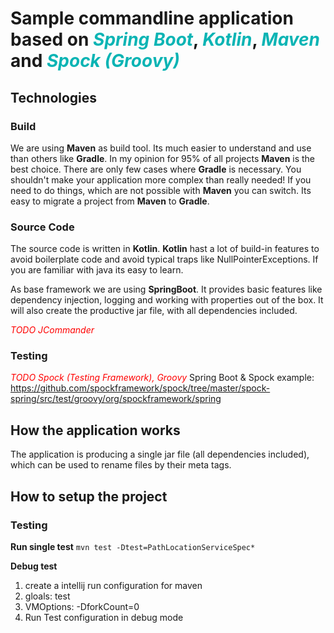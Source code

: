 # Sample commandline application based on <font color="#0ab4b4">_Spring Boot_</font>, <font color="#0ab4b4">_Kotlin_</font>, <font color="#0ab4b4">_Maven_</font> and <font color="#0ab4b4">_Spock (Groovy)_</font>
## Technologies
### Build
We are using **Maven** as build tool. Its much easier to understand and
use than others like **Gradle**. In my opinion for 95% of all projects
**Maven** is the best choice. There are only few cases where **Gradle**
is necessary. You shouldn't make your application more complex than
really needed! If you need to do things, which are not possible with
**Maven** you can switch. Its easy to migrate a project from **Maven**
to **Gradle**.

### Source Code
The source code is written in **Kotlin**. **Kotlin** hast a lot of
build-in features to avoid boilerplate code and avoid typical traps like
NullPointerExceptions. If you are familiar with java its easy to learn.

As base framework we are using **SpringBoot**. It provides basic
features like dependency injection, logging and working with properties
out of the box. It will also create the productive jar file, with all
dependencies included.

<font color="red">_TODO JCommander_</font>

### Testing
<font color="red">_TODO Spock (Testing Framework), Groovy_</font>
Spring Boot & Spock example: https://github.com/spockframework/spock/tree/master/spock-spring/src/test/groovy/org/spockframework/spring



## How the application works

The application is producing a single jar file (all dependencies
included), which can be used to rename files by their meta tags.


## How to setup the project

### Testing
**Run single test**
``
mvn test -Dtest=PathLocationServiceSpec*
``

**Debug test**
1) create a intellij run configuration for maven
2) gloals: test
3) VMOptions: -DforkCount=0
4) Run Test configuration in debug mode
